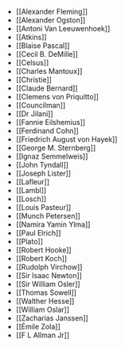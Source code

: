 - [[Alexander Fleming]]
- [[Alexander Ogston]]
- [[Antoni Van Leeuwenhoek]]
- [[Atkins]]
- [[Blaise Pascal]]
- [[Cecil B. DeMille]]
- [[Celsus]]
- [[Charles Mantoux]]
- [[Christie]]
- [[Claude Bernard]]
- [[Clemens von Priquitto]]
- [[Councilman]]
- [[Dr Jilani]]
- [[Fannie Eilshemius]]
- [[Ferdinand Cohn]]
- [[Friedrich August von Hayek]]
- [[George M. Sternberg]]
- [[Ignaz Semmelweis]]
- [[John Tyndall]]
- [[Joseph Lister]]
- [[Lafleur]]
- [[Lambl]]
- [[Losch]]
- [[Louis Pasteur]]
- [[Munch Petersen]]
- [[Namira Yamin Ylma]]
- [[Paul Elrich]]
- [[Plato]]
- [[Robert Hooke]]
- [[Robert Koch]]
- [[Rudolph Virchow]]
- [[Sir Isaac Newton]]
- [[Sir William Osler]]
- [[Thomas Sowell]]
- [[Walther Hesse]]
- [[William Oslar]]
- [[Zacharias Janssen]]
- [[Émile Zola]]
- [[F L Allman Jr]]